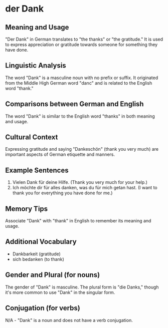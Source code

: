 # der Dank
## Meaning and Usage
"Der Dank" in German translates to "the thanks" or "the gratitude." It is used to express appreciation or gratitude towards someone for something they have done.
## Linguistic Analysis
The word "Dank" is a masculine noun with no prefix or suffix. It originated from the Middle High German word "danc" and is related to the English word "thank."
## Comparisons between German and English
The word "Dank" is similar to the English word "thanks" in both meaning and usage.
## Cultural Context
Expressing gratitude and saying "Dankeschön" (thank you very much) are important aspects of German etiquette and manners.
## Example Sentences
1. Vielen Dank für deine Hilfe. (Thank you very much for your help.)
2. Ich möchte dir für alles danken, was du für mich getan hast. (I want to thank you for everything you have done for me.)
## Memory Tips
Associate "Dank" with "thank" in English to remember its meaning and usage.
## Additional Vocabulary
- Dankbarkeit (gratitude)
- sich bedanken (to thank)
## Gender and Plural (for nouns)
The gender of "Dank" is masculine. The plural form is "die Danks," though it's more common to use "Dank" in the singular form.
## Conjugation (for verbs)
N/A - "Dank" is a noun and does not have a verb conjugation.